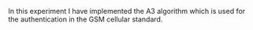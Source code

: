 In this experiment I have implemented the A3 algorithm which is used for the authentication in the GSM cellular standard. 
